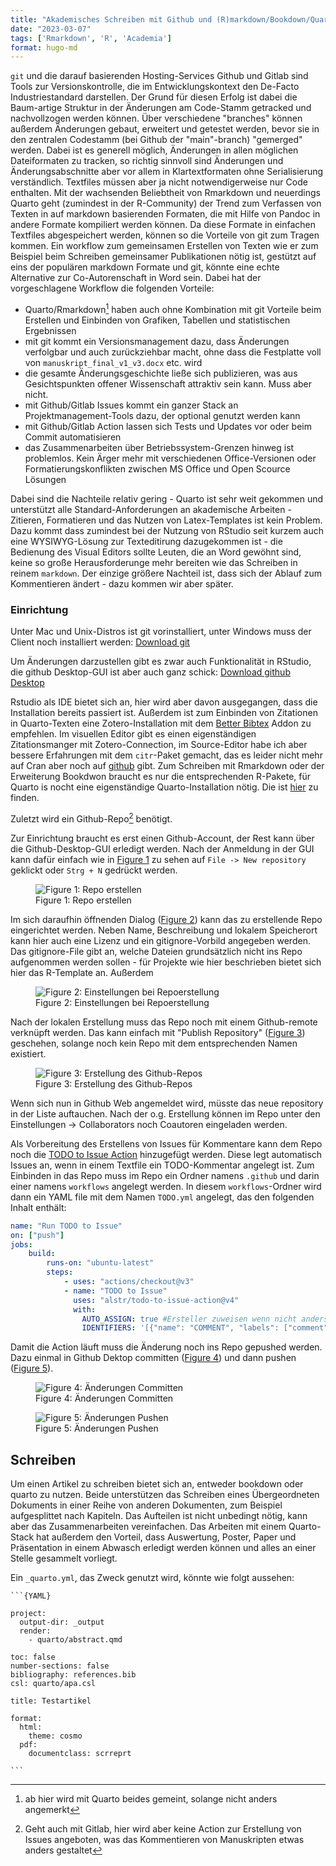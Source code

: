 ```yaml
---
title: "Akademisches Schreiben mit Github und (R)markdown/Bookdown/Quarto"
date: "2023-03-07"
tags: ['Rmarkdown', 'R', 'Academia']
format: hugo-md
---
```


`git` und die darauf basierenden Hosting-Services Github und Gitlab sind Tools zur Versionskontrolle, die im Entwicklungskontext den De-Facto Industriestandard darstellen.
Der Grund für diesen Erfolg ist dabei die Baum-artige Struktur in der Änderungen am Code-Stamm getracked und nachvollzogen werden können.
Über verschiedene "branches" können außerdem Änderungen gebaut, erweitert und getestet werden, bevor sie in den zentralen Codestamm (bei Github der "main"-branch) "gemerged" werden.
Dabei ist es generell möglich, Änderungen in allen möglichen Dateiformaten zu tracken, so richtig sinnvoll sind Änderungen und Änderungsabschnitte aber vor allem in Klartextformaten ohne Serialisierung verständlich.
Textfiles müssen aber ja nicht notwendigerweise nur Code enthalten.
Mit der wachsenden Beliebtheit von Rmarkdown und neuerdings Quarto geht (zumindest in der R-Community) der Trend zum Verfassen von Texten in auf markdown basierenden Formaten, die mit Hilfe von Pandoc in andere Formate kompiliert werden können.
Da diese Formate in einfachen Textfiles abgespeichert werden, können so die Vorteile von git zum Tragen kommen.
Ein workflow zum gemeinsamen Erstellen von Texten wie er zum Beispiel beim Schreiben gemeinsamer Publikationen nötig ist, gestützt auf eins der populären markdown Formate und git, könnte eine echte Alternative zur Co-Autorenschaft in Word sein.
Dabei hat der vorgeschlagene Workflow die folgenden Vorteile:

-   Quarto/Rmarkdown[^1] haben auch ohne Kombination mit git Vorteile beim Erstellen und Einbinden von Grafiken, Tabellen und statistischen Ergebnissen
-   mit git kommt ein Versionsmanagement dazu, dass Änderungen verfolgbar und auch zurückziehbar macht, ohne dass die Festplatte voll von `manuskript_final_v1_v3.docx` etc. wird
-   die gesamte Änderungsgeschichte ließe sich publizieren, was aus Gesichtspunkten offener Wissenschaft attraktiv sein kann. Muss aber nicht.
-   mit Github/Gitlab Issues kommt ein ganzer Stack an Projektmanagement-Tools dazu, der optional genutzt werden kann
-   mit Github/Gitlab Action lassen sich Tests und Updates vor oder beim Commit automatisieren
-   das Zusammenarbeiten über Betriebssystem-Grenzen hinweg ist problemlos. Kein Ärger mehr mit verschiedenen Office-Versionen oder Formatierungskonflikten zwischen MS Office und Open Scource Lösungen

Dabei sind die Nachteile relativ gering - Quarto ist sehr weit gekommen und unterstützt alle Standard-Anforderungen an akademische Arbeiten - Zitieren, Formatieren und das Nutzen von Latex-Templates ist kein Problem.
Dazu kommt dass zumindest bei der Nutzung von RStudio seit kurzem auch eine WYSIWYG-Lösung zur Texteditirung dazugekommen ist - die Bedienung des Visual Editors sollte Leuten, die an Word gewöhnt sind, keine so große Herausforderunge mehr bereiten wie das Schreiben in reinem `markdown`.
Der einzige größere Nachteil ist, dass sich der Ablauf zum Kommentieren ändert - dazu kommen wir aber später.

### Einrichtung

Unter Mac und Unix-Distros ist git vorinstalliert, unter Windows muss der Client noch installiert werden:
[Download git](https://git-scm.com/download/win)

Um Änderungen darzustellen gibt es zwar auch Funktionalität in RStudio, die github Desktop-GUI ist aber auch ganz schick:
[Download github Desktop](https://desktop.github.com/)

Rstudio als IDE bietet sich an, hier wird aber davon ausgegangen, dass die Installation bereits passiert ist.
Außerdem ist zum Einbinden von Zitationen in Quarto-Texten eine Zotero-Installation mit dem [Better Bibtex](https://retorque.re/zotero-better-bibtex/) Addon zu empfehlen.
Im visuellen Editor gibt es einen eigenständigen Zitationsmanger mit Zotero-Connection, im Source-Editor habe ich aber bessere Erfahrungen mit dem `citr`-Paket gemacht, das es leider nicht mehr auf Cran aber noch auf [github](https://github.com/crsh/citr) gibt.
Zum Schreiben mit Rmarkdown oder der Erweiterung Bookdwon braucht es nur die entsprechenden R-Pakete, für Quarto is nocht eine eigenständige Quarto-Installation nötig. Die ist [hier](https://quarto.org/docs/get-started/) zu finden.

Zuletzt wird ein Github-Repo[^2] benötigt.

Zur Einrichtung braucht es erst einen Github-Account, der Rest kann über die Github-Desktop-GUI erledigt werden.
Nach der Anmeldung in der GUI kann dafür einfach wie in [Figure 1](#fig-CreateRepo) zu sehen auf `File -> New repository` geklickt oder `Strg + N` gedrückt werden.

<figure>
<img src="imgs/create_repo.png" id="fig-CreateRepo" alt="Figure 1: Repo erstellen" />
<figcaption aria-hidden="true">Figure 1: Repo erstellen</figcaption>
</figure>

Im sich daraufhin öffnenden Dialog ([Figure 2](#fig-repoDialogue)) kann das zu erstellende Repo eingerichtet werden.
Neben Name, Beschreibung und lokalem Speicherort kann hier auch eine Lizenz und ein gitignore-Vorbild angegeben werden.
Das gitignore-File gibt an, welche Dateien grundsätzlich nicht ins Repo aufgenommen werden sollen - für Projekte wie hier beschrieben bietet sich hier das R-Template an.
Außerdem

<figure>
<img src="imgs/repo_dialogue.png" id="fig-repoDialogue" alt="Figure 2: Einstellungen bei Repoerstellung" />
<figcaption aria-hidden="true">Figure 2: Einstellungen bei Repoerstellung</figcaption>
</figure>

Nach der lokalen Erstellung muss das Repo noch mit einem Github-remote verknüpft werden. Das kann einfach mit "Publish Repository" ([Figure 3](#fig-publishRepo)) geschehen, solange noch kein Repo mit dem entsprechenden Namen existiert.

<figure>
<img src="imgs/publish_to_github.png" id="fig-publishRepo" alt="Figure 3: Erstellung des Github-Repos" />
<figcaption aria-hidden="true">Figure 3: Erstellung des Github-Repos</figcaption>
</figure>

Wenn sich nun in Github Web angemeldet wird, müsste das neue repository in der Liste auftauchen.
Nach der o.g. Erstellung können im Repo unter den Einstellungen -\> Collaborators noch Coautoren eingeladen werden.

Als Vorbereitung des Erstellens von Issues für Kommentare kann dem Repo noch die [TODO to Issue Action](https://github.com/marketplace/actions/todo-to-issue) hinzugefügt werden. Diese legt automatisch Issues an, wenn in einem Textfile ein TODO-Kommentar angelegt ist.
Zum Einbinden in das Repo muss im Repo ein Ordner namens `.github` und darin einer namens `workflows` angelegt werden.
In diesem `workflows`-Ordner wird dann ein YAML file mit dem Namen `TODO.yml` angelegt, das den folgenden Inhalt enthält:

``` yaml
name: "Run TODO to Issue"
on: ["push"]
jobs:
    build:
        runs-on: "ubuntu-latest"
        steps:
            - uses: "actions/checkout@v3"
            - name: "TODO to Issue"
              uses: "alstr/todo-to-issue-action@v4"
              with:
                AUTO_ASSIGN: true #Ersteller zuweisen wenn nicht anders angegeben
                IDENTIFIERS: '[{"name": "COMMENT", "labels": ["comment"]}, {"name": "SUGGESTION", "labels": ["suggestion"]}]' # Liste mit Standard-Issue-Tags
```

Damit die Action läuft muss die Änderung noch ins Repo gepushed werden. Dazu einmal in Github Dektop committen ([Figure 4](#fig-commit)) und dann pushen ([Figure 5](#fig-push)).

<figure>
<img src="imgs/commit.png" id="fig-commit" alt="Figure 4: Änderungen Committen" />
<figcaption aria-hidden="true">Figure 4: Änderungen Committen</figcaption>
</figure>

<figure>
<img src="imgs/push.png" id="fig-push" alt="Figure 5: Änderungen Pushen" />
<figcaption aria-hidden="true">Figure 5: Änderungen Pushen</figcaption>
</figure>

## Schreiben

Um einen Artikel zu schreiben bietet sich an, entweder bookdown oder quarto zu nutzen. Beide unterstützen das Schreiben eines Übergeordneten Dokuments in einer Reihe von anderen Dokumenten, zum Beispiel aufgesplittet nach Kapiteln.
Das Aufteilen ist nicht unbedingt nötig, kann aber das Zusammenarbeiten vereinfachen.
Das Arbeiten mit einem Quarto-Stack hat außerdem den Vorteil, dass Auswertung, Poster, Paper und Präsentation in einem Abwasch erledigt werden können und alles an einer Stelle gesammelt vorliegt.

Ein `_quarto.yml`, das Zweck genutzt wird, könnte wie folgt aussehen:

    ```{YAML}

    project:
      output-dir: _output
      render:
        - quarto/abstract.qmd

    toc: false
    number-sections: false
    bibliography: references.bib
    csl: quarto/apa.csl

    title: Testartikel

    format:
      html:
        theme: cosmo
      pdf:
        documentclass: scrreprt

    ```

[^1]: ab hier wird mit Quarto beides gemeint, solange nicht anders angemerkt

[^2]: Geht auch mit Gitlab, hier wird aber keine Action zur Erstellung von Issues angeboten, was das Kommentieren von Manuskripten etwas anders gestaltet
